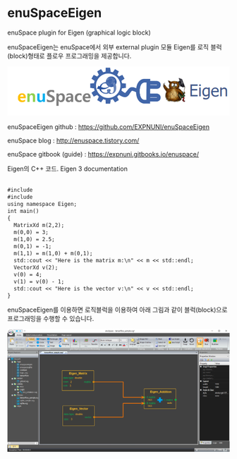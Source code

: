 # enuSpaceEigen
enuSpace plugin for Eigen (graphical logic block)

enuSpaceEigen는 enuSpace에서 외부 external plugin 모듈 Eigen를 로직 블럭(block)형태로 플로우 프로그래밍을 제공합니다.

![Alt text](/images/enuSpaceEigen.png "enuSpace plugin (Eigen)")

enuSpaceEigen github : https://github.com/EXPNUNI/enuSpaceEigen

enuSpace blog : http://enuspace.tistory.com/

enuSpace gitbook (guide) : https://expnuni.gitbooks.io/enuspace/

Eigen의 C++ 코드. Eigen 3 documentation

<pre><code>
#include <iostream>
#include <Eigen/Dense>
using namespace Eigen;
int main()
{
  MatrixXd m(2,2);
  m(0,0) = 3;
  m(1,0) = 2.5;
  m(0,1) = -1;
  m(1,1) = m(1,0) + m(0,1);
  std::cout << "Here is the matrix m:\n" << m << std::endl;
  VectorXd v(2);
  v(0) = 4;
  v(1) = v(0) - 1;
  std::cout << "Here is the vector v:\n" << v << std::endl;
}
</code></pre>

enuSpaceEigen를 이용하면 로직블럭을 이용하여 아래 그림과 같이 블럭(block)으로 프로그래밍을 수행할 수 있습니다.
  
![Alt text](/images/enuSpaceEigen_runtime.png "enuSpace plugin (Eigen)")  
